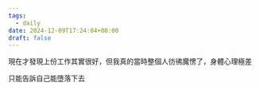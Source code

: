 ```yaml
---
tags:
  - daily
date: 2024-12-09T17:24:04+08:00
draft: false
---
```

現在才發現上份工作其實很好，但我真的當時整個人彷彿魔愣了，身體心理極差

只能告訴自己能墮落下去